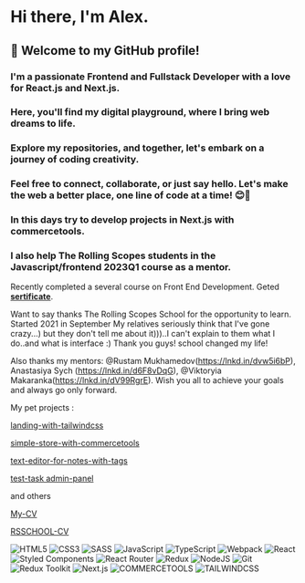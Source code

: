 # Hi there, I'm Alex.

## 👋 Welcome to my GitHub profile!

### I'm a passionate Frontend and Fullstack Developer with a love for React.js and Next.js.

### Here, you'll find my digital playground, where I bring web dreams to life.

### Explore my repositories, and together, let's embark on a journey of coding creativity.

 ### Feel free to connect, collaborate, or just say hello. Let's make the web a better place, one line of code at a time! 😊🚀

 ### In this days try to develop projects in Next.js with commercetools. 
 ### I also help The Rolling Scopes students in the Javascript/frontend 2023Q1 course as a mentor.


Recently completed a several course on Front End Development. Geted **[sertificate](https://jmsbrn.github.io/sertificate/sertificate_react_2022Q3.pdf)**.

Want to say thanks The Rolling Scopes School for the opportunity to learn.
Started 2021 in September
My relatives seriously think that I've gone crazy...) but they don't tell me about it)))..I can't explain to them what I do..and what is interface :)
Thank you guys! school changed my life!

Also thanks my mentors: @Rustam Mukhamedov(https://lnkd.in/dvw5i6bP), Anastasiya Sych (https://lnkd.in/d6F8vDqG), @Viktoryia Makaranka(https://lnkd.in/dV99RgrE).
Wish you all to achieve your goals and always go only forward.

My pet projects :

[landing-with-tailwindcss](https://gdansk-development.netlify.app/)

[simple-store-with-commercetools](https://simple-shop-commercetools-next.vercel.app/)

[text-editor-for-notes-with-tags](https://text-editor-for-notes-with-tags.netlify.app/)

[test-task admin-panel](https://admin-panel-ten-psi.vercel.app/)

and others

<!-- - 📫 How to reach me: ...-->

[My-CV](https://jmsbrn.github.io/cv/cv_10_10_2023.pdf)

[RSSCHOOL-CV](https://app.rs.school/cv/c22d4369-6168-4080-ae7e-d5cbabb49cdb)

![HTML5](https://img.shields.io/badge/html5-%23E34F26.svg?style=for-the-badge&logo=html5&logoColor=white)
![CSS3](https://img.shields.io/badge/css3-%231572B6.svg?style=for-the-badge&logo=css3&logoColor=white)
![SASS](https://img.shields.io/badge/SASS-hotpink.svg?style=for-the-badge&logo=SASS&logoColor=white)
![JavaScript](https://img.shields.io/badge/javascript-%23323330.svg?style=for-the-badge&logo=javascript&logoColor=%23F7DF1E)
![TypeScript](https://img.shields.io/badge/typescript-%23007ACC.svg?style=for-the-badge&logo=typescript&logoColor=white)
![Webpack](https://img.shields.io/badge/webpack-%238DD6F9.svg?style=for-the-badge&logo=webpack&logoColor=black)
![React](https://img.shields.io/badge/react-%2320232a.svg?style=for-the-badge&logo=react&logoColor=%2361DAFB)
![Styled Components](https://img.shields.io/badge/styled--components-DB7093?style=for-the-badge&logo=styled-components&logoColor=white)
![React Router](https://img.shields.io/badge/React_Router-CA4245?style=for-the-badge&logo=react-router&logoColor=white)
![Redux](https://img.shields.io/badge/redux-%23593d88.svg?style=for-the-badge&logo=redux&logoColor=white)
![NodeJS](https://img.shields.io/badge/node.js-6DA55F?style=for-the-badge&logo=node.js&logoColor=white)
![Git](https://img.shields.io/badge/git-%23F05033.svg?style=for-the-badge&logo=git&logoColor=white)
![Redux Toolkit](https://img.shields.io/badge/redux_toolkit-%23593d88.svg?style=for-the-badge&logo=redux-toolkit&logoColor=white)
![Next.js](https://img.shields.io/badge/next.js-%2320232a.svg?style=for-the-badge&logo=next.js&logoColor=white)
![COMMERCETOOLS](https://img.shields.io/badge/COMMERCETOOLS-20B2AA?style=for-the-badge)
![TAILWINDCSS](https://img.shields.io/badge/TAILWINDCSS-%231572B.svg?style=for-the-badge)

